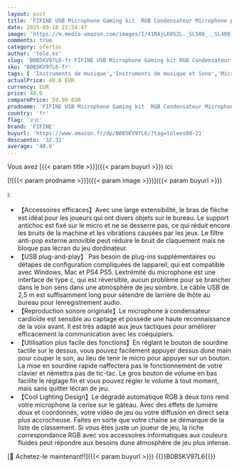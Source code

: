 ```yaml
---
layout: post
title: 'FIFINE USB Microphone Gaming kit  RGB Condensateur Microphone pour Ordinateur PC PS5  avec Bouton de Silence  Fixation Antichoc  Support Micro  Filtre Anti-Pop  pour Streaming Discord Podcasts'
date: 2025-09-18 22:54:47
image: 'https://m.media-amazon.com/images/I/41RAjLK0S2L._SL500_._SL400_.jpg'
comments: true
category: ofertas
author: 'tole.es'
slug: 'B0B5KV97L6-fr FIFINE USB Microphone Gaming kit RGB Condensateur...'
sku: 'B0B5KV97L6-fr'
tags: [ 'Instruments de musique','Instruments de musique et Sono','Microphones et packs','Micros condensateurs','fifine','🇫🇷', ]
actualPrice: 40.6 EUR
currency: EUR
price: 40.6
comparePrice: 59.99 EUR
prodname: 'FIFINE USB Microphone Gaming kit  RGB Condensateur Microphone pour Ordinateur PC PS5  avec Bouton de Silence  Fixation Antichoc  Support Micro  Filtre Anti-Pop  pour Streaming Discord Podcasts'
country: 'fr'
flag: '🇫🇷'
brand: 'FIFINE'
buyurl: 'https://www.amazon.fr/dp/B0B5KV97L6/?tag=tolees0d-21'
descuento: '32.32'
average: '40.6'
---
```


Vous avez [{{< param title >}}]({{< param buyurl >}}) ici:

[![{{< param prodname >}}]({{< param image >}})]({{< param buyurl >}})

ℹ️:

- 【Accessoires efficaces】Avec une large extensibilité, le bras de flèche est idéal pour les joueurs qui ont divers objets sur le bureau. Le support antichoc est fixé sur le micro et ne se desserre pas, ce qui réduit encore les bruits de la machine et les vibrations causées par les jeux. Le filtre anti-pop externe amovible peut réduire le bruit de claquement mais ne bloque pas lécran du jeu dordinateur.
- 【USB plug-and-play】 Pas besoin de plug-ins supplémentaires ou détapes de configuration compliquées de lappareil, qui est compatible avec Windows, Mac et PS4 PS5. Lextrémité du microphone est une interface de type c, qui est réversible, aucun problème pour se brancher dans le bon sens dans une atmosphère de jeu sombre. Le câble USB de 2,5 m est suffisamment long pour sétendre de larrière de lhôte au bureau pour lenregistrement audio.
- 【Reproduction sonore originale】Le microphone à condensateur cardioïde est sensible au captage et possède une haute reconnaissance de la voix avant. Il est très adapté aux jeux tactiques pour améliorer efficacement la communication avec les coéquipiers.
- 【Utilisation plus facile des fonctions】En réglant le bouton de sourdine tactile sur le dessus, vous pouvez facilement appuyer dessus dune main pour couper le son, au lieu de tenir le micro pour appuyer sur un bouton. La mise en sourdine rapide naffectera pas le fonctionnement de votre clavier et némettra pas de tic-tac. Le gros bouton de volume en bas facilite le réglage fin et vous pouvez régler le volume à tout moment, mais sans quitter lécran de jeu.
- 【Cool Lighting Design】Le dégradé automatique RGB à deux tons rend votre microphone la cerise sur le gâteau. Avec des effets de lumière doux et coordonnés, votre vidéo de jeu ou votre diffusion en direct sera plus accrocheuse. Faites en sorte que votre chaîne se démarque de la liste de classement. Si vous êtes juste un joueur de jeu, la riche correspondance RGB avec vos accessoires informatiques aux couleurs fluides peut répondre aux besoins dune atmosphère de jeu plus intense.

[🛒 Achetez-le maintenant!!]({{< param buyurl >}})
{{<world>}}B0B5KV97L6{{</world>}}
